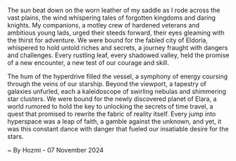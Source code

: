 
The sun beat down on the worn leather of my saddle as I rode across the vast plains, the wind whispering tales of forgotten kingdoms and daring knights. My companions, a motley crew of hardened veterans and ambitious young lads, urged their steeds forward, their eyes gleaming with the thirst for adventure. We were bound for the fabled city of Eldoria, whispered to hold untold riches and secrets, a journey fraught with dangers and challenges. Every rustling leaf, every shadowed valley, held the promise of a new encounter, a new test of our courage and skill.

The hum of the hyperdrive filled the vessel, a symphony of energy coursing through the veins of our starship. Beyond the viewport, a tapestry of galaxies unfurled, each a kaleidoscope of swirling nebulas and shimmering star clusters. We were bound for the newly discovered planet of Elara, a world rumored to hold the key to unlocking the secrets of time travel, a quest that promised to rewrite the fabric of reality itself.  Every jump into hyperspace was a leap of faith, a gamble against the unknown, and yet, it was this constant dance with danger that fueled our insatiable desire for the stars. 

~ By Hozmi - 07 November 2024
